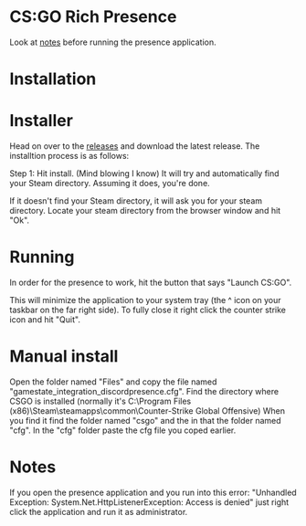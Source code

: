 # CS:GO Rich Presence
Look at <a href="#notes">notes</a> before running the presence application.

# Installation

# Installer
Head on over to the <a href="https://github.com/Lilwiggy/counter-strike-rpc/releases">releases</a> and download the latest release.
The installtion process is as follows:

Step 1:
Hit install. (Mind blowing I know) It will try and automatically find your Steam directory. Assuming it does, you're done.

If it doesn't find your Steam directory, it will ask you for your steam directory.
Locate your steam directory from the browser window and hit "Ok".

# Running

In order for the presence to work, hit the button that says "Launch CS:GO".

This will minimize the application to your system tray (the ^ icon on your taskbar on the far right side).
To fully close it right click the counter strike icon and hit "Quit".

# Manual install

Open the folder named "Files" and copy the file named "gamestate_integration_discordpresence.cfg".
Find the directory where CSGO is installed (normally it's C:\Program Files (x86)\Steam\steamapps\common\Counter-Strike Global Offensive)
When you find it find the folder named "csgo" and the in that the folder named "cfg".
In the "cfg" folder paste the cfg file you coped earlier.

# Notes
If you open the presence application and you run into this error:
"Unhandled Exception: System.Net.HttpListenerException: Access is denied"
just right click the application and run it as administrator.
